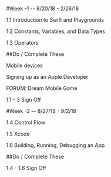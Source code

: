 #Week -1 -- 8/20/18 - 2/26/18

1.1 Introduction to Swift and Playgrounds

1.2 Constants, Variables, and Data Types

1.3 Operators


##Do / Complete These

Mobile devices

Signing up as an Apple Developer

FORUM: Dream Mobile Game

1.1 - 3 Sign Off

#Week -2 -- 8/27/18 - 9/2/18

1.4 Control Flow

1.5 Xcode

1.6 Building, Running, Debugging an App

##Do / Complete These

1.4 - 1.6 Sign Off